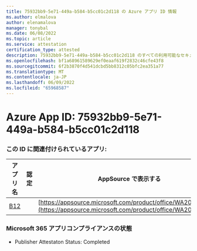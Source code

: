 ```yaml
---
title: 75932bb9-5e71-449a-b584-b5cc01c2d118 の Azure アプリ ID 情報
ms.author: elmalova
author: elenamalova
manager: tonybal
ms.date: 06/08/2022
ms.topic: article
ms.service: attestation
certification_type: attested
description: 75932bb9-5e71-449a-b584-b5cc01c2d118 のすべての利用可能なセキュリティとコンプライアンス情報。
ms.openlocfilehash: bf1a68961589629ef0eaaf619f2832c46cfe43f8
ms.sourcegitcommit: 6f2b3870f4d541dcbd5bb8312c05bfc2ea351a77
ms.translationtype: MT
ms.contentlocale: ja-JP
ms.lasthandoff: 06/09/2022
ms.locfileid: "65968587"
---
```

# <a name="azure-app-id-75932bb9-5e71-449a-b584-b5cc01c2d118"></a>Azure App ID: 75932bb9-5e71-449a-b584-b5cc01c2d118


### <a name="apps-associated-with-this-id"></a>この ID に関連付けられているアプリ:
| **アプリ名** | **認定** | **AppSource で表示する** |
|--------------|---------------|-----------------------|
| [B12](../forward/WA200004073.md) |  | [https://appsource.microsoft.com/product/office/WA200004073](https://appsource.microsoft.com/product/office/WA200004073) |

### <a name="microsoft-365-app-compliance-status"></a>Microsoft 365 アプリコンプライアンスの状態
- Publisher Attestaton Status: Completed
